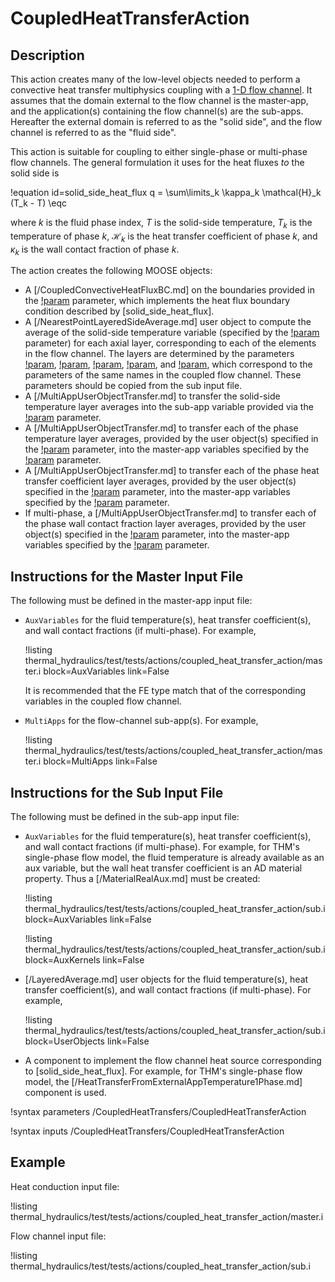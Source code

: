 # CoupledHeatTransferAction

## Description

This action creates many of the low-level objects needed to perform a convective
heat transfer multiphysics coupling with a [1-D flow channel](component_groups/flow_channel.md).
It assumes that the domain external to the flow channel is the master-app,
and the application(s) containing the flow channel(s) are the sub-apps.
Hereafter the external domain is referred to as the "solid side", and the flow
channel is referred to as the "fluid side".

This action is suitable for coupling to either single-phase or multi-phase
flow channels. The general formulation it uses for the heat fluxes *to* the solid
side is

!equation id=solid_side_heat_flux
q = \sum\limits_k \kappa_k \mathcal{H}_k (T_k - T) \eqc

where $k$ is the fluid phase index, $T$ is the solid-side temperature, $T_k$ is the
temperature of phase $k$, $\mathcal{H}_k$ is the heat transfer coefficient of
phase $k$, and $\kappa_k$ is the wall contact fraction of phase $k$.

The action creates the following MOOSE objects:

- A [/CoupledConvectiveHeatFluxBC.md] on the boundaries provided in the
  [!param](/CoupledHeatTransfers/CoupledHeatTransferAction/boundary) parameter,
  which implements the heat flux boundary condition described by [solid_side_heat_flux].
- A [/NearestPointLayeredSideAverage.md] user object to compute the average of
  the solid-side temperature variable (specified by the
  [!param](/CoupledHeatTransfers/CoupledHeatTransferAction/T) parameter) for
  each axial layer, corresponding to each of the elements in the flow channel.
  The layers are determined by the parameters
  [!param](/CoupledHeatTransfers/CoupledHeatTransferAction/position),
  [!param](/CoupledHeatTransfers/CoupledHeatTransferAction/orientation),
  [!param](/CoupledHeatTransfers/CoupledHeatTransferAction/rotation),
  [!param](/CoupledHeatTransfers/CoupledHeatTransferAction/length), and
  [!param](/CoupledHeatTransfers/CoupledHeatTransferAction/n_elems),
  which correspond to the parameters of the same names in the coupled flow
  channel. These parameters should be copied from the sub input file.
- A [/MultiAppUserObjectTransfer.md] to transfer the solid-side temperature
  layer averages into the sub-app variable provided via the
  [!param](/CoupledHeatTransfers/CoupledHeatTransferAction/T_wall) parameter.
- A [/MultiAppUserObjectTransfer.md] to transfer each of the phase temperature
  layer averages, provided by the user object(s) specified in the
  [!param](/CoupledHeatTransfers/CoupledHeatTransferAction/T_fluid_user_objects)
  parameter, into the master-app variables specified by the
  [!param](/CoupledHeatTransfers/CoupledHeatTransferAction/T_fluid) parameter.
- A [/MultiAppUserObjectTransfer.md] to transfer each of the phase heat transfer coefficient
  layer averages, provided by the user object(s) specified in the
  [!param](/CoupledHeatTransfers/CoupledHeatTransferAction/htc_user_objects)
  parameter, into the master-app variables specified by the
  [!param](/CoupledHeatTransfers/CoupledHeatTransferAction/htc) parameter.
- If multi-phase, a [/MultiAppUserObjectTransfer.md] to transfer each of the phase wall contact fraction
  layer averages, provided by the user object(s) specified in the
  [!param](/CoupledHeatTransfers/CoupledHeatTransferAction/kappa_user_objects)
  parameter, into the master-app variables specified by the
  [!param](/CoupledHeatTransfers/CoupledHeatTransferAction/kappa) parameter.

## Instructions for the Master Input File

The following must be defined in the master-app input file:

- `AuxVariables` for the fluid temperature(s), heat transfer coefficient(s), and
  wall contact fractions (if multi-phase). For example,

  !listing thermal_hydraulics/test/tests/actions/coupled_heat_transfer_action/master.i
           block=AuxVariables
           link=False

  It is recommended that the FE type match that of the corresponding variables
  in the coupled flow channel.

- `MultiApps` for the flow-channel sub-app(s). For example,

  !listing thermal_hydraulics/test/tests/actions/coupled_heat_transfer_action/master.i
           block=MultiApps
           link=False

## Instructions for the Sub Input File

The following must be defined in the sub-app input file:

- `AuxVariables` for the fluid temperature(s), heat transfer coefficient(s), and
  wall contact fractions (if multi-phase). For example, for THM's single-phase
  flow model, the fluid temperature is already available as an aux variable, but
  the wall heat transfer coefficient is an AD material property. Thus a [/MaterialRealAux.md]
  must be created:

  !listing thermal_hydraulics/test/tests/actions/coupled_heat_transfer_action/sub.i
           block=AuxVariables
           link=False

  !listing thermal_hydraulics/test/tests/actions/coupled_heat_transfer_action/sub.i
           block=AuxKernels
           link=False

- [/LayeredAverage.md] user objects for the fluid temperature(s), heat transfer coefficient(s),
  and wall contact fractions (if multi-phase). For example,

  !listing thermal_hydraulics/test/tests/actions/coupled_heat_transfer_action/sub.i
           block=UserObjects
           link=False

- A component to implement the flow channel heat source corresponding to [solid_side_heat_flux].
  For example, for THM's single-phase flow model, the [/HeatTransferFromExternalAppTemperature1Phase.md]
  component is used.

!syntax parameters /CoupledHeatTransfers/CoupledHeatTransferAction

!syntax inputs /CoupledHeatTransfers/CoupledHeatTransferAction

## Example

Heat conduction input file:

!listing thermal_hydraulics/test/tests/actions/coupled_heat_transfer_action/master.i

Flow channel input file:

!listing thermal_hydraulics/test/tests/actions/coupled_heat_transfer_action/sub.i
